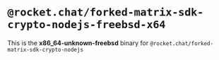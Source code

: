 # `@rocket.chat/forked-matrix-sdk-crypto-nodejs-freebsd-x64`

This is the **x86_64-unknown-freebsd** binary for `@rocket.chat/forked-matrix-sdk-crypto-nodejs`
